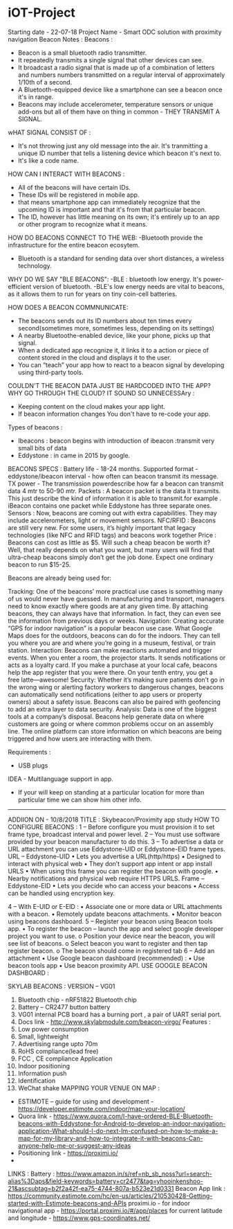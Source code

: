 # iOT-Project
Starting date - 22-07-18
Project Name - Smart ODC solution with proximity navigation
Beacon Notes :
Beacons : 
- Beacon is a small bluetooth radio transmitter.
- It repeatedly transmits a single signal that other devices can see.
- It broadcast a radio signal that is made up of a combination of letters and numbers
  numbers transmitted on a regular interval of approximately 1/10th of a second. 
- A Bluetooth-equipped device like a smartphone can see a beacon once it's in
  range.
- Beacons may include accelerometer, temperature sensors or unique add-ons but all of
  them have on thing in common - THEY TRANSMIT A SIGNAL.

wHAT SIGNAL CONSIST OF :
- It's not throwing just any old message into the air. It's tranmitting a unique
  ID number that tells a listening device which beacon it's next to.
- It's like a code name.

HOW CAN I INTERACT WITH BEACONS :
- All of the beacons will have certain IDs.
- These IDs will be registered in mobile app.
- that means smartphone app can immediately recognize that the upcoming ID 
  is important and that it's from that particular beacon.
- The ID, however has little meaning on its own; it's entirely up to an app or other
  program to recognize what it means.

HOW DO BEACONS CONNECT TO THE WEB:
-Bluetooth provide the infrastructure for the entire beacon ecosytem.
- Bluetooth is a standard for sending data over short distances, a wireless technology.

WHY DO WE SAY "BLE BEACONS":
-BLE : bluetooth low energy. It's power-efficient version of bluetooth.
-BLE's low energy needs are vital to beacons, as it allows them to run for
 years on tiny coin-cell batteries.

HOW DOES A BEACON COMMNUNICATE:
- The beacons sends out its ID numbers about ten times every second(sometimes
more, sometimes less, depending on its settings)
- A nearby Bluetoothe-enabled device, like your phone, picks up that signal.
- When a dedicated app recognize it, it links it to a action or piece of content
stored in the cloud and displays it to the user.
- You can “teach” your app how to react to a beacon signal by developing using third-party tools.

COULDN'T THE BEACON DATA JUST BE HARDCODED INTO THE APP? WHY GO THROUGH THE
CLOUD? IT SOUND SO UNNECESSAry :
 - Keeping content on the cloud makes your app light.
 - If beacon information changes You don't have to re-code your app.

Types of beacons :
- Ibeacons
  : beacon begins with introduction of ibeacon
 :transmit very small bits of data 
- Eddystone
 : in came in 2015 by google.

BEACONS SPECS :
Battery life - 18-24 months.
Supported format - eddystone/ibeacon
interval - how often can beacon transmit its message.
TX power - The transmission powerdescribe how far a beacon can transmit data
4 mtr to 50-90 mtr.
Packets : A beacon packet is the data it transmits. This just describe the kind of information it
is able to transmit.for example . iBeacon contains one packet while Eddystone
has three separate ones.
Sensors : Now, beacons are coming out with extra capabilities. They may include accelerometers, light or movement sensors.
NFC/RFID : Beacons are still very new. For some users, it’s highly important that legacy technologies (like NFC and RFID tags) and beacons work together
Price : Beacons can cost as little as $5. Will such a cheap beacon be worth it? Well, that really depends on what you want, but many users will find that ultra-cheap beacons simply don’t get the job done. Expect one ordinary beacon to run $15-25.


Beacons are already being used for:

Tracking: One of the beacons’ more practical use cases is something many of us would never have guessed. In manufacturing and transport, managers need to know exactly where goods are at any given time. By attaching beacons, they can always have that information. In fact, they can even see the information from previous days or weeks.
Navigation: Creating accurate “GPS for indoor navigation” is a popular beacon use case. What Google Maps does for the outdoors, beacons can do for the indoors. They can tell you where you are and where you’re going in a museum, festival, or train station.
Interaction: Beacons can make reactions automated and trigger events. When you enter a room, the projector starts. It sends notifications or acts as a loyalty card. If you make a purchase at your local cafe, beacons help the app register that you were there. On your tenth entry, you get a free latte—awesome!
Security: Whether it’s making sure patients don’t go in the wrong wing or alerting factory workers to dangerous changes, beacons can automatically send notifications (either to app users or property owners) about a safety issue. Beacons can also be paired with geofencing to add an extra layer to data security.
Analysis: Data is one of the biggest tools at a company’s disposal. Beacons help generate data on where customers are going or where common problems occur on an assembly line. The online platform can store information on which beacons are being triggered and how users are interacting with them.

Requirements : 
 - USB plugs

IDEA - Multilanguage support in app.
  - If your will keep on standing at a particular location for more than particular
 time we can show him other info.
 ---------------------------------------------------------------------------------------------------------------------------------------
 ADDIION ON - 10/8/2018
 TITLE : Skybeacon/Proximity app study
 HOW TO CONFIGURE BEACONS :
1 – Before configure you must provision it to set frame type, broadcast interval and power level.
2 – You must use software provided by your beacon manufacturer to do this.
3 – To advertise a data or URL attachment you can use Eddystone-UID or Eddystone-EID frame types.
	URL – Eddystone-UID
•	Lets you advertise a URL(http/https)
•	Designed to interact with physical web
•	They don’t support app intent or app install URLS
•	When using this frame you can register the beacon with google.
•	Nearby notifications and physical web require HTTPS URLS.
	Frame – Eddystone-EID
•	Lets you decide who can access your beacons
•	Access can be handled using encryption key.

4 – With E-UID or E-EID :
•	Associate one or more data or URL attachments with a beacon.
•	Remotely update beacons attachments.
•	Monitor beacon using beacons dashboard.
5 – Register your beacon using Beacon tools app.
•	To register the beacon – launch the app and select google developer project you want to use.
o	Position your device near the beacon, you will see list of beacons.
o	Select beacon you want to register and then tap register beacon.
o	The beacon should come in registered tab
6 – Add an attachment 
•	Use Google beacon dashboard (recommended) : 
•	Use beacon tools app
•	Use beacon proximity API.
USE GOOGLE BEACON DASHBOARD :



SKYLAB BEACONS :
VERSION – VG01
1.	Bluetooth chip -  nRF51822 Bluetooth chip
2.	Battery – CR2477 button battery
3.	VG01 internal PCB board has a burning port , a pair of UART serial port.
4.	Docs link - http://www.skylabmodule.com/beacon-virgo/
Features : 
1.	Low power consumption
2.	Small, lightweight
3.	Advertising range upto 70m
4.	RoHS compliance(lead free)
5.	FCC , CE compliance
Application
1.	Indoor positioning
2.	Information push
3.	Identification
4.	WeChat shake
MAPPING YOUR VENUE ON MAP : 
-	ESTIMOTE – guide for using and development - https://developer.estimote.com/indoor/map-your-location/
-	Quora link - https://www.quora.com/I-have-ordered-BLE-Bluetooth-beacons-with-Eddystone-for-Android-to-develop-an-indoor-navigation-application-What-should-I-do-next-Im-confused-on-how-to-make-a-map-for-my-library-and-how-to-integrate-it-with-beacons-Can-anyone-help-me-or-suggest-any-ideas
-	Positioning link - https://proximi.io/
-	
LINKS :
Battery : https://www.amazon.in/s/ref=nb_sb_noss?url=search-alias%3Daps&field-keywords=battery+cr2477&tag=yhooinkenshoo-21&ascsubtag=b2f2a42f-ea75-4744-807a-b523e21d0331
Beacon App link : https://community.estimote.com/hc/en-us/articles/210530428-Getting-started-with-Estimote-beacons-and-APIs
proximi.io - for indoor navigational app - https://portal.proximi.io/#/app/places
for current latitude and longitude -  https://www.gps-coordinates.net/











